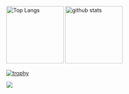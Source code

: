 <p align="left"> 
  <img alt="Top Langs" height="150px" src="https://github-readme-stats.vercel.app/api/top-langs/?username=Mallow0730&layout=compact&count_private=true&show_icons=true&theme=dark" />
  <img alt="github stats" height="150px" src="https://github-readme-stats.vercel.app/api?username=Mallow0730&count_private=true&show_icons=true&show_icons=true&theme=dark" />
</p>

[![trophy](https://github-profile-trophy.vercel.app/?username=Mallow0730&theme=juicyfresh)](https://github.com/ryo-ma/github-profile-trophy)

![](https://github-profile-summary-cards.vercel.app/api/cards/profile-details?username=Mallow0730&theme=monokai)
